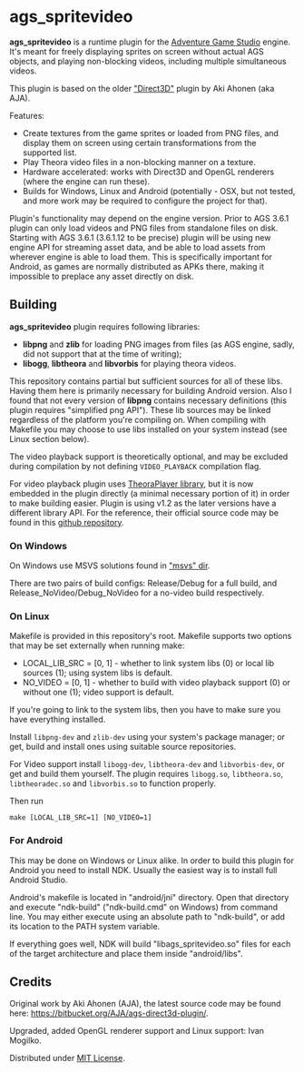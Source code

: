 # ags_spritevideo

**ags_spritevideo** is a runtime plugin for the [Adventure Game Studio](https://github.com/adventuregamestudio/ags) engine. It's meant for freely displaying sprites on screen without actual AGS objects, and playing non-blocking videos, including multiple simultaneous videos.

This plugin is based on the older ["Direct3D"](https://bitbucket.org/AJA/ags-direct3d-plugin/) plugin by Aki Ahonen (aka AJA).

Features:
* Create textures from the game sprites or loaded from PNG files, and display them on screen using certain transformations from the supported list.
* Play Theora video files in a non-blocking manner on a texture.
* Hardware accelerated: works with Direct3D and OpenGL renderers (where the engine can run these).
* Builds for Windows, Linux and Android (potentially - OSX, but not tested, and more work may be required to configure the project for that).

Plugin's functionality may depend on the engine version. Prior to AGS 3.6.1 plugin can only load videos and PNG files from standalone files on disk.
Starting with AGS 3.6.1 (3.6.1.12 to be precise) plugin will be using new engine API for streaming asset data, and be able to load assets from wherever engine is able to load them. This is specifically important for Android, as games are normally distributed as APKs there, making it impossible to preplace any asset directly on disk.


## Building

**ags_spritevideo** plugin requires following libraries:
- **libpng** and **zlib** for loading PNG images from files (as AGS engine, sadly, did not support that at the time of writing);
- **libogg**, **libtheora** and **libvorbis** for playing theora videos.

This repository contains partial but sufficient sources for all of these libs. Having them here is primarily necessary for building Android version. Also I found that not every version of **libpng** contains necessary definitions (this plugin requires "simplified png API"). These lib sources may be linked regardless of the platform you're compiling on. When compiling with Makefile you may choose to use libs installed on your system instead (see Linux section below).

The video playback support is theoretically optional, and may be excluded during compilation by not defining `VIDEO_PLAYBACK` compilation flag.

For video playback plugin uses [TheoraPlayer library](https://www.cateia.com/libtheoraplayer/wiki/index.php/Main_Page), but it is now embedded in the plugin directly (a minimal necessary portion of it) in order to make building easier. Plugin is using v1.2 as the later versions have a different library API. For the reference, their official source code may be found in this [github repository](https://github.com/AprilAndFriends/theoraplayer).

### On Windows

On Windows use MSVS solutions found in ["msvs" dir](https://github.com/ivan-mogilko/ags-spritevideo/tree/master/msvs).

There are two pairs of build configs: Release/Debug for a full build, and Release\_NoVideo/Debug\_NoVideo for a no-video build respectively.

### On Linux

Makefile is provided in this repository's root. Makefile supports two options that may be set externally when running make:
- LOCAL_LIB_SRC = [0, 1] - whether to link system libs (0) or local lib sources (1); using system libs is default.
- NO_VIDEO = [0, 1] - whether to build with video playback support (0) or without one (1); video support is default.

If you're going to link to the system libs, then you have to make sure you have everything installed.

Install `libpng-dev` and `zlib-dev` using your system's package manager; or get, build and install ones using suitable source repositories.

For Video support install `libogg-dev`, `libtheora-dev` and `libvorbis-dev`, or get and build them yourself. The plugin requires `libogg.so`, `libtheora.so`, `libtheoradec.so` and `libvorbis.so` to function properly.

Then run

    make [LOCAL_LIB_SRC=1] [NO_VIDEO=1]

### For Android

This may be done on Windows or Linux alike. In order to build this plugin for Android you need to install NDK. Usually the easiest way is to install full Android Studio.

Android's makefile is located in "android/jni" directory. Open that directory and execute "ndk-build" ("ndk-build.cmd" on Windows) from command line. You may either execute using an absolute path to "ndk-build", or add its location to the PATH system variable.

If everything goes well, NDK will build "libags_spritevideo.so" files for each of the target architecture and place them inside "android/libs".

## Credits

Original work by Aki Ahonen (AJA), the latest source code may be found here: https://bitbucket.org/AJA/ags-direct3d-plugin/.

Upgraded, added OpenGL renderer support and Linux support: Ivan Mogilko.

Distributed under [MIT License](LICENSE.md).
